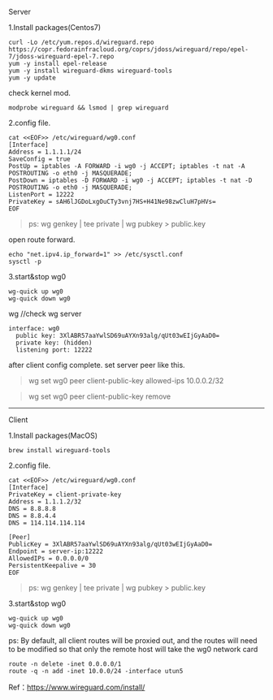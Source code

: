 Server

1.Install packages(Centos7)

```
curl -Lo /etc/yum.repos.d/wireguard.repo https://copr.fedorainfracloud.org/coprs/jdoss/wireguard/repo/epel-7/jdoss-wireguard-epel-7.repo
yum -y install epel-release
yum -y install wireguard-dkms wireguard-tools
yum -y update
```

check kernel mod.
```
modprobe wireguard && lsmod | grep wireguard
```

2.config file.
```
cat <<EOF>> /etc/wireguard/wg0.conf
[Interface]
Address = 1.1.1.1/24
SaveConfig = true
PostUp = iptables -A FORWARD -i wg0 -j ACCEPT; iptables -t nat -A POSTROUTING -o eth0 -j MASQUERADE;
PostDown = iptables -D FORWARD -i wg0 -j ACCEPT; iptables -t nat -D POSTROUTING -o eth0 -j MASQUERADE;
ListenPort = 12222
PrivateKey = sAH6lJGDoLxgOuCTy3vnj7HS+H41Ne98zwCluH7pHVs=
EOF
```
>ps: wg genkey | tee private | wg pubkey > public.key

open route forward.
```
echo "net.ipv4.ip_forward=1" >> /etc/sysctl.conf
sysctl -p
```

3.start&stop wg0
```
wg-quick up wg0
wg-quick down wg0
```

wg //check wg server
```
interface: wg0
  public key: 3XlABR57aaYwlSD69uAYXn93alg/qUt03wEIjGyAaD0=
  private key: (hidden)
  listening port: 12222
```

after client config complete. set server peer like this.

>wg set wg0 peer client-public-key  allowed-ips 10.0.0.2/32

>wg set wg0 peer client-public-key remove

---

Client

1.Install packages(MacOS)
```
brew install wireguard-tools
```

2.config file.
```
cat <<EOF>> /etc/wireguard/wg0.conf
[Interface]
PrivateKey = client-private-key
Address = 1.1.1.2/32
DNS = 8.8.8.8
DNS = 8.8.4.4
DNS = 114.114.114.114

[Peer]
PublicKey = 3XlABR57aaYwlSD69uAYXn93alg/qUt03wEIjGyAaD0=
Endpoint = server-ip:12222
AllowedIPs = 0.0.0.0/0
PersistentKeepalive = 30
EOF
```
>ps: wg genkey | tee private | wg pubkey > public.key

3.start&stop wg0
```
wg-quick up wg0
wg-quick down wg0
```

ps:
By default, all client routes will be proxied out, and the routes will need to be modified so that only the remote host will take the wg0 network card

```
route -n delete -inet 0.0.0.0/1
route -q -n add -inet 10.0.0/24 -interface utun5
```


Ref：https://www.wireguard.com/install/
